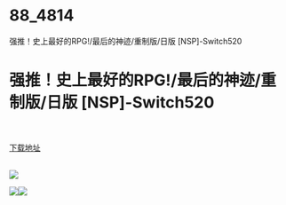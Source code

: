 # 88_4814
强推！史上最好的RPG!/最后的神迹/重制版/日版 [NSP]-Switch520
# 强推！史上最好的RPG!/最后的神迹/重制版/日版 [NSP]-Switch520
 <br/></br>
[下载地址](https://www.switch520.cc/article/4814 "下载地址")
<br/></br>

<p><span><strong><img src="https://s1.ax1x.com/2020/06/02/tYVNn0.jpg"></strong></span></p>
<p><span><strong><img src="https://s1.ax1x.com/2020/06/02/tYVa7T.jpg"><img src="https://s1.ax1x.com/2020/06/02/tYVwAU.jpg"></strong></span></p>
